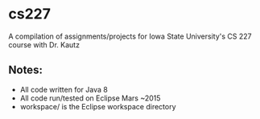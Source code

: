 # cs227
A compilation of assignments/projects for Iowa State University's CS 227 course with Dr. Kautz

## Notes: 
* All code written for Java 8
* All code run/tested on Eclipse Mars ~2015
* workspace/ is the Eclipse workspace directory

